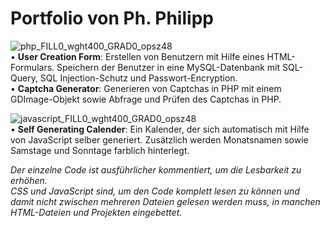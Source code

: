 # Portfolio von Ph. Philipp
![php_FILL0_wght400_GRAD0_opsz48](https://user-images.githubusercontent.com/130679795/231812521-bdfe8f0a-c71e-41d4-81cd-9f0900cfaa34.png)<br>
• **User Creation Form**: Erstellen von Benutzern mit Hilfe eines HTML-Formulars. Speichern der Benutzer in eine MySQL-Datenbank mit SQL-Query, SQL Injection-Schutz und Passwort-Encryption.<br>
• **Captcha Generator**: Generieren von Captchas in PHP mit einem GDImage-Objekt sowie Abfrage und Prüfen des Captchas in PHP.

![javascript_FILL0_wght400_GRAD0_opsz48](https://user-images.githubusercontent.com/130679795/231813314-48779b88-ab2f-42fe-8e5f-9182288de667.png)<br>
• **Self Generating Calender**: Ein Kalender, der sich automatisch mit Hilfe von JavaScript selber generiert. Zusätzlich werden Monatsnamen sowie Samstage und Sonntage farblich hinterlegt.

_Der einzelne Code ist ausführlicher kommentiert, um die Lesbarkeit zu erhöhen.<br> CSS und JavaScript sind, um den Code komplett lesen zu können und damit nicht zwischen mehreren Dateien gelesen werden muss, in manchen HTML-Dateien und Projekten eingebettet._

